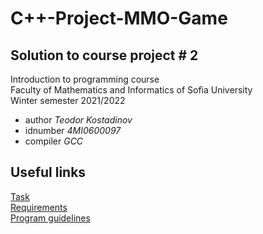 # C++-Project-MMO-Game
## Solution to course project # 2
Introduction to programming course\
Faculty of Mathematics and Informatics of Sofia University\
Winter semester 2021/2022
- author *Teodor Kostadinov*
- idnumber *4MI0600097*
- compiler *GCC*
## Useful links
[Task](https://docs.google.com/document/d/1EJFak-689ZuuxLU37BbvRse_dUO03Lc3aZWdAetSl_Y/edit)  
[Requirements](https://docs.google.com/document/d/1YaD8OqIXTmfB7jxL0sWXSIYaDK75WYEUiPQhroauOWE/edit?usp=sharing)  
[Program guidelines](guidlines.md)
